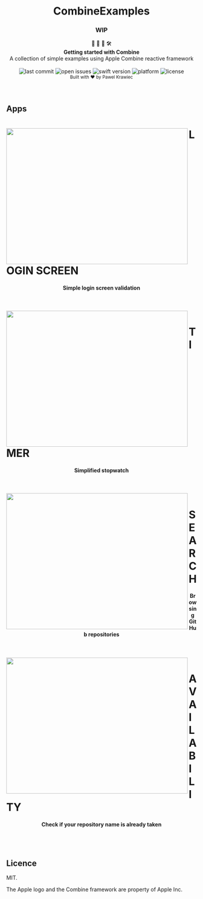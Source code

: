 <h1 align="center">CombineExamples</h1>

<h3 align="center">WIP</h3>

<div align="center">
👷 🧱 🧰 🛠️
</div>
<div align="center">
<strong>Getting started with Combine</strong>
</div>
<div align="center">
 A collection of simple examples using Apple Combine reactive framework
</div>

<br />

<div align="center">
<!-- Last commit -->
<img src="https://img.shields.io/github/last-commit/tailec/ios-architecture.svg" alt="last commit"/>
<!-- Open issues -->
<img src="https://img.shields.io/github/issues-raw/tailec/ios-architecture.svg" alt="open issues" />
<!-- Swift version -->
<img src="https://img.shields.io/badge/swift%20version-4.2-brightgreen.svg" alt="swift version">
<!-- Platform -->
<img src="https://img.shields.io/badge/platform-ios-lightgrey.svg" alt="platform" />
<!-- License -->
<img src="https://img.shields.io/badge/licence%20-MIT%20-blue.svg" alt="license" />
</div>


<div align="center">
<sub>Built with ❤︎ by
Pawel Krawiec
</sub>
</div>
<br />
<br />


## Apps


<div align="center">

<img align="left" src="https://github.com/tailec/CombineExamples/blob/master/Resources/LoginGif.gif" width="480" height="360" />
<p><h1 align="left">LOGIN SCREEN</h1></p>
<h4>Simple login screen validation</h4>
<br></br>

<img align="left" src="https://github.com/tailec/CombineExamples/blob/master/Resources/TimerGif.gif" width="480" height="360" />
<p><h1 align="left">TIMER</h1></p>
<h4>Simplified stopwatch</h4>
<br></br>

<img align="left" src="https://github.com/tailec/CombineExamples/blob/master/Resources/SearchGif.gif" width="480" height="360" />
<p><h1 align="left">SEARCH</h1></p>
<h4>Browsing GitHub repositories</h4>
<br></br>

<img align="left" src="https://github.com/tailec/CombineExamples/blob/master/Resources/UsernameGif.gif" width="480" height="360" />
<p><h1 align="left">AVAILABILITY</h1></p>
<h4>Check if your repository name is already taken</h4>
<br></br>


</div>

## Licence
MIT.

The Apple logo and the Combine framework are property of Apple Inc.
